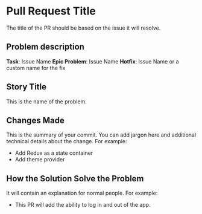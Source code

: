 # Pull Request Title
The title of the PR should be based on the issue it will resolve.

## Problem description
**Task**: Issue Name
**Epic Problem**: Issue Name
**Hotfix**: Issue Name or a custom name for the fix

## Story Title
This is the name of the problem.

## Changes Made
This is the summary of your commit. You can add jargon here and additional technical details about the change. For example:
- Add Redux as a state container
- Add theme provider

## How the Solution Solve the Problem
It will contain an explanation for normal people. For example:
- This PR will add the ability to log in and out of the app.